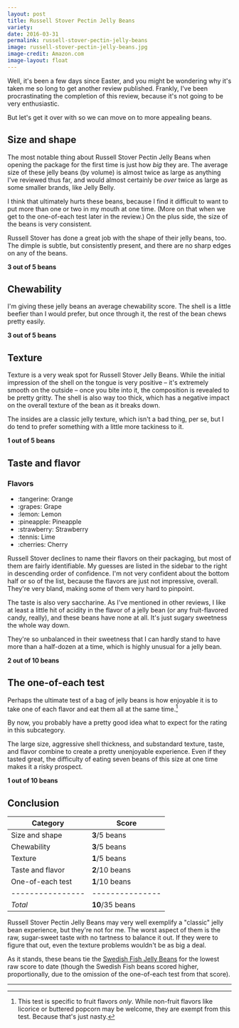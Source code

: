 ```yaml
---
layout: post
title: Russell Stover Pectin Jelly Beans
variety:
date: 2016-03-31
permalink: russell-stover-pectin-jelly-beans
image: russell-stover-pectin-jelly-beans.jpg
image-credit: Amazon.com
image-layout: float
---
```


Well, it's been a few days since Easter, and you might be wondering why
it's taken me so long to get another review published.
Frankly, I've been procrastinating the completion of this review,
because it's not going to be very enthusiastic.

But let's get it over with so we can move on to more appealing beans.


## Size and shape

The most notable thing about Russell Stover Pectin Jelly Beans
when opening the package for the first time is just how _big_ they are.
The average size of these jelly beans (by volume) is
almost twice as large as anything I've reviewed thus far,
and would almost certainly be _over_ twice as large as
some smaller brands, like Jelly Belly.

I think that ultimately hurts these beans, because I find it difficult
to want to put more than one or two in my mouth at one time.
(More on that when we get to the one-of-each test later in the review.)
On the plus side, the size of the beans is very consistent.

Russell Stover has done a great job with the shape of their jelly beans, too.
The dimple is subtle, but consistently present,
and there are no sharp edges on any of the beans.

**3 out of 5 beans**


## Chewability

I'm giving these jelly beans an average chewability score.
The shell is a little beefier than I would prefer, but once through it,
the rest of the bean chews pretty easily.

**3 out of 5 beans**


## Texture

Texture is a very weak spot for Russell Stover Jelly Beans.
While the initial impression of the shell on the tongue is very positive –
it's extremely smooth on the outside – once you bite into it,
the composition is revealed to be pretty gritty.
The shell is also way too thick, which has a negative impact
on the overall texture of the bean as it breaks down.

The insides are a classic jelly texture, which isn't a bad thing, per se,
but I do tend to prefer something with a little more tackiness to it.

**1 out of 5 beans**


## Taste and flavor

<div class="inset">
    <h3>Flavors</h3>
    <ul class="emoji-list">
        <li>:tangerine: Orange</li>
        <li>:grapes: Grape</li>
        <li>:lemon: Lemon</li>
        <li>:pineapple: Pineapple</li>
        <li>:strawberry: Strawberry</li>
        <li>:tennis: Lime</li>
        <li>:cherries: Cherry</li>
    </ul>
</div>

Russell Stover declines to name their flavors on their packaging,
but most of them are fairly identifiable.
My guesses are listed in the sidebar to the right
in descending order of confidence.
I'm not very confident about the bottom half or so of the list,
because the flavors are just not impressive, overall.
They're very bland, making some of them very hard to pinpoint.

The taste is also very saccharine.
As I've mentioned in other reviews, I like at least a little hit of acidity
in the flavor of a jelly bean (or any fruit-flavored candy, really),
and these beans have none at all.
It's just sugary sweetness the whole way down.

They're so unbalanced in their sweetness that I can hardly stand
to have more than a half-dozen at a time,
which is highly unusual for a jelly bean.

**2 out of 10 beans**


## The one-of-each test

Perhaps the ultimate test of a bag of jelly beans is how enjoyable it is
to take one of each flavor and eat them all at the same time.[^1]

By now, you probably have a pretty good idea what to expect
for the rating in this subcategory.

The large size, aggressive shell thickness,
and substandard texture, taste, and flavor
combine to create a pretty unenjoyable experience.
Even if they tasted great, the difficulty of eating seven beans
of this size at one time makes it a risky prospect.

**1 out of 10 beans**


## Conclusion

Category         | Score
---------------- | ---------------
Size and shape   | **3**/5 beans
Chewability      | **3**/5 beans
Texture          | **1**/5 beans
Taste and flavor | **2**/10 beans
One-of-each test | **1**/10 beans
---------------- | ---------------
_Total_          | **10**/35 beans

Russell Stover Pectin Jelly Beans may very well exemplify a
"classic" jelly bean experience, but they're not for me.
The worst aspect of them is the raw, sugar-sweet taste
with no tartness to balance it out.
If they were to figure that out, even the texture problems
wouldn't be as big a deal.

As it stands, these beans tie the
[Swedish Fish Jelly Beans](/swedish-fish-jelly-beans)
for the lowest raw score to date
(though the Swedish Fish beans scored higher, proportionally,
due to the omission of the one-of-each test from that score).


---

[^1]: This test is specific to fruit flavors _only_. While non-fruit flavors like licorice or buttered popcorn may be welcome, they are exempt from this test. Because that's just nasty.
